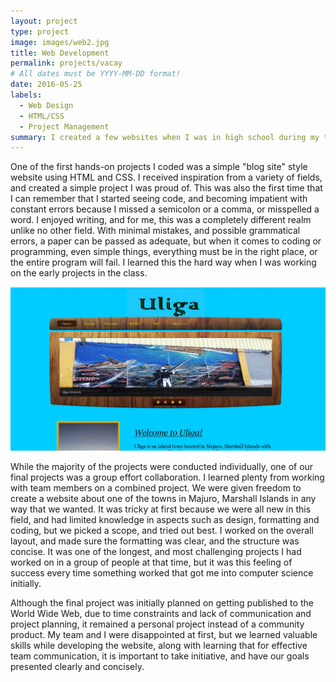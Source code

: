 ```yaml
---
layout: project
type: project
image: images/web2.jpg
title: Web Development
permalink: projects/vacay
# All dates must be YYYY-MM-DD format!
date: 2016-05-25
labels:
  - Web Design
  - HTML/CSS
  - Project Management
summary: I created a few websites when I was in high school during my technology track curriculum. It was my first experience with programming, and gave me an outlook on the computer science field.
---
```


One of the first hands-on projects I coded was a simple "blog site" style website using HTML and CSS. I received inspiration from a variety of fields, and created a simple project I was proud of. This was also the first time that I can remember that I started seeing code, and becoming impatient with constant errors because I missed a semicolon or a comma, or misspelled a word. I enjoyed writing, and for me, this was a completely different realm unlike no other field. With minimal mistakes, and possible grammatical errors, a paper can be passed as adequate, but when it comes to coding or programming, even simple things, everything must be in the right place, or the entire program will fail. I learned this the hard way when I was working on the early projects in the class.

<img class="ui medium right floated rounded image" src="../images/Web1.jpg">

While the majority of the projects were conducted individually, one of our final projects was a group effort collaboration. I learned plenty from working with team members on a combined project. We were given freedom to create a website about one of the towns in Majuro, Marshall Islands in any way that we wanted. It was tricky at first because we were all new in this field, and had limited knowledge in aspects such as design, formatting and coding, but we picked a scope, and tried out best. I worked on the overall layout, and made sure the formatting was clear, and the structure was concise. It was one of the longest, and most challenging projects I had worked on in a group of people at that time, but it was this feeling of success every time something worked that got me into computer science initially.

Although the final project was initially planned on getting published to the World Wide Web, due to time constraints and lack of communication and project planning, it remained a personal project instead of a community product. My team and I were disappointed at first, but we learned valuable skills while developing the website, along with learning that for effective team communication, it is important to take initiative, and have our goals presented clearly and concisely.

